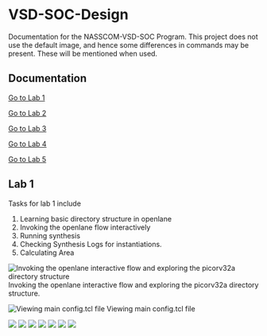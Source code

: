 


# VSD-SOC-Design
Documentation for the NASSCOM-VSD-SOC Program. This project does not use the default image, and hence some differences in commands may be present. These will be mentioned when used.

## Documentation
[Go to Lab 1](Lab-1)

[Go to Lab 2](Lab-2)

[Go to Lab 3](Lab-3)

[Go to Lab 4](Lab-4)

[Go to Lab 5](Lab-5)

## Lab 1 
Tasks for lab 1 include
1. Learning basic directory structure in openlane
2. Invoking the openlane flow interactively
3. Running synthesis
4. Checking Synthesis Logs for instantiations.
5. Calculating Area

![Invoking the openlane interactive flow and exploring the picorv32a directory structure](Screenshots/Lab1/Screenshot_20240712_184442.png)
Invoking the openlane interactive flow and exploring the picorv32a directory structure.

![Viewing main config.tcl file](Screenshots/Lab1/Screenshot_20240712_194126.png)
Viewing main config.tcl file

![](Screenshots/Lab1/Screenshot_20240712_194900.png)
![](Screenshots/Lab1/Screenshot_20240712_194915.png)
![](Screenshots/Lab1/Screenshot_20240712_195059.png)
![](Screenshots/Lab1/Screenshot_20240712_195459.png)
![](Screenshots/Lab1/Screenshot_20240712_200057.png)
![](Screenshots/Lab1/Screenshot_20240712_200114.png)
![](Screenshots/Lab1/Screenshot_20240712_200231.png)







<!--stackedit_data:
eyJoaXN0b3J5IjpbLTE5OTE3ODY1MjBdfQ==
-->